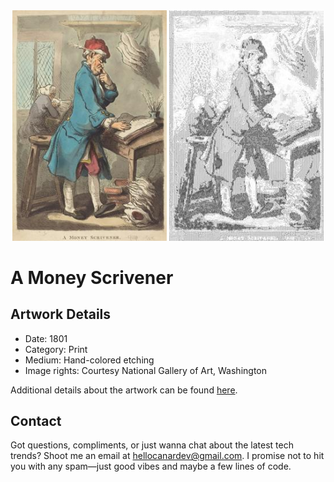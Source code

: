 <html>

<div align="center">
    <img width="49%" src="artwork.jpg" alt="artwork"/>
    <img width="49%" src="ascii_artwork.jpg" alt="artwork ASCII"/>
</div>

# A Money Scrivener

## Artwork Details

- Date: 1801
- Category: Print
- Medium: Hand-colored etching
- Image rights: Courtesy National Gallery of Art, Washington

Additional details about the artwork can be found [here](https://www.artsy.net/artwork/thomas-rowlandson-a-money-scrivener).

## Contact

Got questions, compliments, or just wanna chat about the latest tech trends? Shoot me an email
at [hellocanardev@gmail.com](mailto:hellocanardev@gmail.com). I promise not to hit you with any spam—just good vibes and
maybe a few lines of code.

</html>
